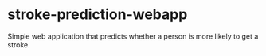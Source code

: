 # stroke-prediction-webapp
Simple web application that predicts whether a person is more likely to get a stroke.
